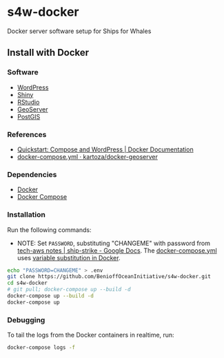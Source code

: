 # s4w-docker
Docker server software setup for Ships for Whales

## Install with Docker

### Software

- [WordPress](https://wordpress.com)
- [Shiny](https://shiny.rstudio.com)
- [RStudio](https://rstudio.com/products/rstudio/#rstudio-server)
- [GeoServer](http://geoserver.org)
- [PostGIS](https://postgis.net)

### References

- [Quickstart: Compose and WordPress | Docker Documentation](https://docs.docker.com/compose/wordpress/)
- [docker-compose.yml · kartoza/docker-geoserver](https://github.com/kartoza/docker-geoserver/blob/master/docker-compose.yml)

### Dependencies

- [Docker](https://docs.docker.com/engine/installation/)
- [Docker Compose](https://docs.docker.com/compose/install/)

### Installation

Run the following commands:

- NOTE: Set `PASSWORD`, substituting "CHANGEME" with password from [tech-aws notes | ship-strike - Google Docs](https://docs.google.com/document/d/1-iAlUOVzjw7Ejdlvmt2jVWdG6XhFqm13gWS3hZJ9mDc/edit#). The [docker-compose.yml](https://github.com/BenioffOceanInitiative/s4w-docker/blob/master/docker-compose.yml) uses [variable substitution in Docker](https://docs.docker.com/compose/compose-file/#variable-substitution).

```bash
echo "PASSWORD=CHANGEME" > .env
git clone https://github.com/BenioffOceanInitiative/s4w-docker.git
cd s4w-docker
# git pull; docker-compose up --build -d
docker-compose up --build -d
docker-compose up
```

### Debugging

To tail the logs from the Docker containers in realtime, run:

```bash
docker-compose logs -f
```
